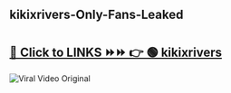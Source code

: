 
 ## kikixrivers-Only-Fans-Leaked

# <h2><a href="https://clipsfans.com/kikixrivers&ref=git">🔗 Click to LINKS ⏩⏩ 👉 🟢 kikixrivers </a></h2>

<a href="https://clipsfans.com/kikixrivers&ref=git" rel="nofollow" data-target="animated-image.originalLink"><img src="https://i.ibb.co.com/xMMVF88/686577567.gif" alt="Viral Video Original" style="max-width: 100%; display: inline-block;" data-target="animated-image.originalImage"></a>
